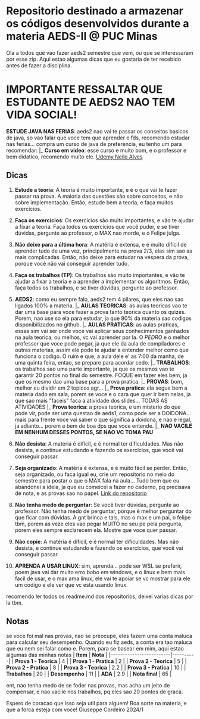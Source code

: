 # Repositorio destinado a armazenar os códigos desenvolvidos durante a materia AEDS-II @ PUC Minas

Ola  a todos que vao fazer aeds2 semestre que vem, ou que se interessaram por esse zip. Aqui estao algumas dicas que eu gostaria de ter recebido antes de fazer a disciplina.

# IMPORTANTE RESSALTAR QUE ESTUDANTE DE AEDS2 NAO TEM VIDA SOCIAL!

**ESTUDE JAVA NAS FERIAS**: aeds2 nao vai te passar os conseitos basicos de java, so vao falar que voce tem que aprender e fds, recomendo estudar nas ferias... compra um curso de java de preferencia, eu tenho um para recomendar:
  |_ **Curso em video**: esse curso e muito bom, e o professor e bem didatico, recomendo muito ele. 
  [Udemy Neilo Alves](https://www.udemy.com/course/java-curso-completo/?couponCode=LETSLEARNNOWPP)

## Dicas

1. **Estude a teoria**: A teoria é muito importante, e é o que vai te fazer passar na prova. A maioria das questões são sobre conceitos, e não sobre implementação. Então, estude bem a teoria, e faça muitos exercícios.

2. **Faça os exercícios**: Os exercícios são muito importantes, e vão te ajudar a fixar a teoria. Faça todos os exercícios que você puder, e se tiver dúvidas, pergunte ao professor, o MAX nao morde, e o Felipe julga.

3. **Não deixe para a última hora**: A matéria é extensa, e é muito difícil de aprender tudo de uma vez, principalmente na prova 2/3, elas sim sao as mais complicadas. Então, não deixe para estudar na véspera da prova, porque você não vai conseguir aprender tudo.

4. **Faça os trabalhos (TP)**: Os trabalhos são muito importantes, e vão te ajudar a fixar a teoria e a aprender a implementar os algoritmos. Então, faça todos os trabalhos, e se tiver dúvidas, pergunte ao professor.

5. **AEDS2**: como eu sempre falo, aeds2 tem 4 pilares, que eles nao sao ligados 100% a materia. 
  |_ **AULAS TEORICAS**: as aulas teoricas vao te dar uma base para voce fazer a prova tanto teorica quanto os quizes. Porem, nao use so ela para estudar, ja que 90% da materia sao codigos disponibilizados no github.
  |_ **AULAS PRATICAS**: as aulas praticas, essas sim vai ser onde voce vai aplicar seus conhecimentos ganhados na aula teorica, ou melhos, vc vai aprender por la. O *PEDRO* e o melhor professor que voce pode pegar, ja que ele da aula de compiladores e outras materias, assim ele pode te ajudar a entender melhor como que funciona o codigo. O ruim e que, a aula dele e' as 7:00 da manha, de uma quinta feira, entao, se prepare para acordar cedo.
  |_ **TRABALHOS**: os trabalhos sao uma parte importante, ja que os mesmos vao te garantir 20 pontos no final do semestre. FOQUE em fazer eles bem, ja que os mesmo dao uma base para a prova pratica.
  |_ **PROVAS**: bom, melhor eu dividir em 2 topicos agr...
    |_ **Prova pratica**: ela segue bem a materia dado em sala, porem se voce e o cara que quer ir bem nelas, ja que sao mais "faceis" faca a atividade dos slides... TODAS AS ATIVIDADES
    |_ **Prova teorica**: a prova teorica, e um misterio do que pode vir, pode ser uma questao de aeds1, como pode ser a DOIDONA... mais para frente voce vai saber o que significa a doidona, e nao e legal, ja adianto... porem e bem de boa dps que voce entende.
  |_ **NAO VACILE EM NENHUM DESSES PONTOS, SE NAO VC TOMA PAU**

6. **Não desista**: A matéria é difícil, e é normal ter dificuldades. Mas não desista, e continue estudando e fazendo os exercícios, que você vai conseguir passar.

7. **Seja organizado**: A matéria é extensa, e é muito fácil se perder. Então, seja organizado, ou faca igual eu, crie um repositorio no meio do semestre para postar o que o MAX fala na aula... Tudo bem que eu abandonei a ideia, ja que eu comeicei a fazer no caderno, pq precisava de nota, e as provas sao no papel.
[Link do repositorio](https://github.com/giusfds/Aulas-de-AEDS-II)

8. **Não tenha medo de perguntar**: Se você tiver dúvidas, pergunte ao professor. Não tenha medo de perguntar, porque é melhor perguntar do que ficar com dúvidas. A gnt brinca e tals, mas o max e um pai, o felipe tbm, porem as veze eles vao pegar MUITO no seu pe pela pergunta, porem eles sempre exclarecem ela. Mostre que voce quer passar.

9. **Não copie**: A matéria é difícil, e é normal ter dificuldades. Mas não desista, e continue estudando e fazendo os exercícios, que você vai conseguir passar.

10. **APRENDA A USAR LINUX**: sim, aprenda... pode ser WSL se preferir, poem java vai dar muito erro bobo em windows, e o linux e bem mais facil de usar, e o max ama linux, ele vai te apoiar se vc mostrar para ele um codigo e ele ver que vc esta usando linux.

recomendo ler todos os readme.md dos repositorios, deixei varias dicas por la tbm.

## Notas

se voce foi mal nas provas, nao se preocupe, eles fazem uma conta maluca para calcular seu desempenho. Quando eu fiz aeds, a conta era tao maluca que eu nem sei falar como e. Porem, para se basear em mim, aqui estao algumas das minhas notas
| **Item**                | **Nota** |
|-------------------------|----------|
| **Prova 1 - Teorica**   | 4        |
| **Prova 1 - Pratica**   | 2        |
| **Prova 2 - Teorica**   | 5        |
| **Prova 2 - Pratica**   | 8        |
| **Prova 3 - Teorica**   | 2.2      |
| **Prova 3 - Pratica**   | 10       |
| **Trabalhos**           | 20       |
| **Desempenho**          | 11       |
| **ADA**                 | 2.9      |
| **Nota final**          | 65       |


ent, nao tenha medo de se foder nas provas, mas acha um jeito de compensar, e nao vacile nos trabalhos, pq eles sao 20 pontos de graca.

Espero de coracao que isso seja util para alguem! Boa sorte na materia, e que a forca esteja com voce!
Giuseppe Cordeiro 2024/1